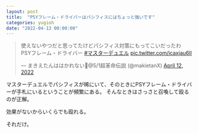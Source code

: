 ```yaml
---
layout: post
title:  "PSYフレーム・ドライバーはパシフィスにはちょっと強いです"
categories: yugioh
date: "2022-04-13 00:00:00"
---
```


<blockquote class="twitter-tweet tw-align-center"><p lang="ja" dir="ltr">使えないやつだと思ってたけどパシフィス対策にもってこいだったわ<br>PSYフレーム・ドライバー <a href="https://twitter.com/hashtag/%E3%83%9E%E3%82%B9%E3%82%BF%E3%83%BC%E3%83%87%E3%83%A5%E3%82%A8%E3%83%AB?src=hash&amp;ref_src=twsrc%5Etfw">#マスターデュエル</a> <a href="https://t.co/icaxjau6Il">pic.twitter.com/icaxjau6Il</a></p>&mdash; まきえたんははかれない🥦@5/1超革命伝説 (@makietanX) <a href="https://twitter.com/makietanX/status/1513916836294782977?ref_src=twsrc%5Etfw">April 12, 2022</a></blockquote> <script async src="https://platform.twitter.com/widgets.js" charset="utf-8"></script>

マスターデュエルでパシフィスが稀にいて、そのときにPSYフレーム・ドライバーが手札にいるということが頻繁にある。
そんなときはさっさと召喚して殴るのが正解。

効果がないからいくらでも殴れる。

それだけ。
